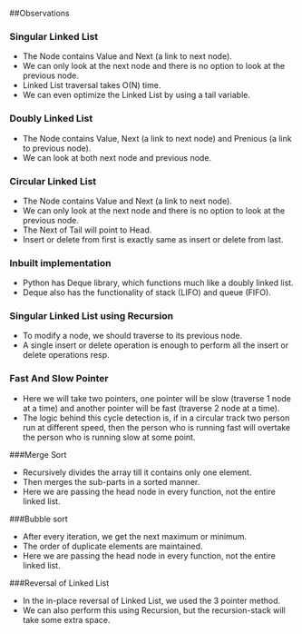 ##Observations

### Singular Linked List
* The Node contains Value and Next (a link to next node).
* We can only look at the next node and there is no option to look at the previous node.
* Linked List traversal takes O(N) time.
* We can even optimize the Linked List by using a tail variable.

### Doubly Linked List
* The Node contains Value, Next (a link to next node) and Prenious (a link to previous node).
* We can look at both next node and previous node.

### Circular Linked List
* The Node contains Value and Next (a link to next node).
* We can only look at the next node and there is no option to look at the previous node.
* The Next of Tail will point to Head.
* Insert or delete from first is exactly same as insert or delete from last.

### Inbuilt implementation
* Python has Deque library, which functions much like a doubly linked list.
* Deque also has the functionality of stack (LIFO) and queue (FIFO).

### Singular Linked List using Recursion
* To modify a node, we should traverse to its previous node.
* A single insert or delete operation is enough to perform all the insert or delete operations resp.

### Fast And Slow Pointer
* Here we will take two pointers, one pointer will be slow (traverse 1 node at a time) and another pointer will be fast (traverse 2 node at a time).
* The logic behind this cycle detection is, if in a circular track two person run at different speed, then the person who is running fast will overtake the person who is running slow at some point.

###Merge Sort
* Recursively divides the array till it contains only one element.
* Then merges the sub-parts in a sorted manner.
* Here we are passing the head node in every function, not the entire linked list.

###Bubble sort
* After every iteration, we get the next maximum or minimum.
* The order of duplicate elements are maintained.
* Here we are passing the head node in every function, not the entire linked list.

###Reversal of Linked List
* In the in-place reversal of Linked List, we used the 3 pointer method.
* We can also perform this using Recursion, but the recursion-stack will take some extra space.
